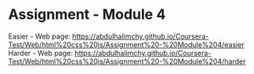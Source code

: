 # Assignment - Module 4
  Easier - Web page: https://abdulhalimchy.github.io/Coursera-Test/Web/html%20css%20js/Assignment%20-%20Module%204/easier
  Harder - Web page: https://abdulhalimchy.github.io/Coursera-Test/Web/html%20css%20js/Assignment%20-%20Module%204/harder